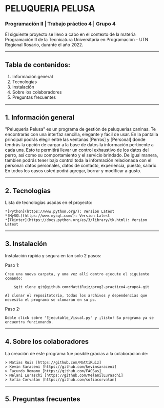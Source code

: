 #  PELUQUERIA PELUSA
### Programación II | Trabajo práctico 4 | Grupo 4 

El siguiente proyecto se llevo a cabo en el contexto de la materia Programación II de la Tecnicatura Universitaria en Programación - UTN Regional Rosario, durante el año 2022. 

***

## Tabla de contenidos:

1. Información general
2. Tecnologías
3. Instalación
4. Sobre los colaboradores
5. Preguntas frecuentes

***

## 1. Información general

"Peluqueria Pelusa" es un programa de gestión de peluquerias caninas. Te encontrarás con una interfaz sencilla, elegante y fácil de usar. 
En la pantalla principal podrás elegir entre las ventanas [Perros] y [Personal] donde tendrás la opción de cargar a la base de datos la información pertinente a cada una. 
Esto te permitirá llevar un control exhaustivo de los datos del perro, así como su comportamiento y el servicio brindado. De igual manera, tambien podrás tener bajo control toda la información relacionada con el personal: datos personales, datos de contacto, experiencia, puesto, salario. En todos los casos usted podrá agregar, borrar y modificar a gusto. 

***

## 2. Tecnologías

Lista de tecnologías usadas en el proyecto:
```
*[Python](https://www.python.org/): Version Latest
*[MySQL](https://www.mysql.com/): Version Latest
*[Tkinter](https://docs.python.org/es/3/library/tk.html): Version Latest

```

***

## 3. Instalación

Instalación rápida y segura en tan solo 2 pasos:

Paso 1: 
```
Cree una nueva carpeta, y una vez allí dentro ejecute el siguiente comando: 
 
	$git clone git@github.com:MattiRuiz/prog2-practico4-grupo4.git

Al clonar el repositotorio, todas los archivos y dependencias que necesita el programa se clonaran en su pc. 
```

Paso 2: 	
```
Doble click sobre "Ejecutable_Visual.py" y ¡listo! Su programa ya se encuentra funcionando. 
```

***

## 4. Sobre los colaboradores

La creación de este programa fue posible gracias a la colaboracion de:

```
> Matias Ruiz [https://github.com/MattiRuiz]
> Kevin Saraceni [https://github.com/kevinsaraceni]
> Facundo Romano [https://github.com/FACSas]
> Melani Luraschi [https://github.com/MelanilLuraschi]
> Sofía Corvalán [https://github.com/sofiacorvalan]
```

***

## 5. Preguntas frecuentes

